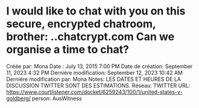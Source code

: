 # I would like to chat with you on this secure, encrypted chatroom, brother: ..chatcrypt.com Can we organise a time to chat?

Créée par: Mona
Date : July 13, 2015 7:00 PM
Date de création: September 11, 2023 4:32 PM
Dernière modification: September 12, 2023 10:42 AM
Dernière modification par: Mona
Notes: LES DATES ET HEURES DE LA DISCUSSION TWITTER SONT DES ESTIMATIONS.
Réseau: TWITTER
URL: https://www.courtlistener.com/docket/6259243/100/1/united-states-v-goldberg/
person: AusWitness